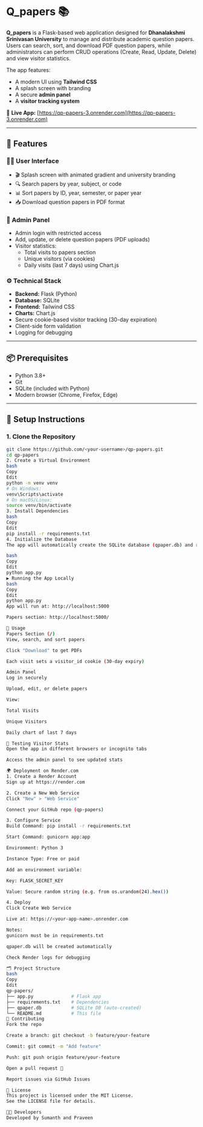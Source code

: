 # **Q_papers** 📚

**Q_papers** is a Flask-based web application designed for **Dhanalakshmi Srinivasan University** to manage and distribute academic question papers. Users can search, sort, and download PDF question papers, while administrators can perform CRUD operations (Create, Read, Update, Delete) and view visitor statistics.

The app features:
- A modern UI using **Tailwind CSS**
- A splash screen with branding
- A secure **admin panel**
- A **visitor tracking system**

🔗 **Live App:** [https://qp-papers-3.onrender.com](https://qp-papers-3.onrender.com)

---

## **🚀 Features**

### **👨‍🎓 User Interface**
- 🎬 Splash screen with animated gradient and university branding
- 🔍 Search papers by year, subject, or code
- 📊 Sort papers by ID, year, semester, or paper year
- 📥 Download question papers in PDF format

### **🔐 Admin Panel**
- Admin login with restricted access
- Add, update, or delete question papers (PDF uploads)
- Visitor statistics:
  - Total visits to papers section
  - Unique visitors (via cookies)
  - Daily visits (last 7 days) using Chart.js

### **⚙️ Technical Stack**
- **Backend:** Flask (Python)
- **Database:** SQLite
- **Frontend:** Tailwind CSS
- **Charts:** Chart.js
- Secure cookie-based visitor tracking (30-day expiration)
- Client-side form validation
- Logging for debugging

---

## **📦 Prerequisites**

- Python 3.8+
- Git
- SQLite (included with Python)
- Modern browser (Chrome, Firefox, Edge)

---

## **🧰 Setup Instructions**

### **1. Clone the Repository**
```bash
git clone https://github.com/<your-username>/qp-papers.git
cd qp-papers
2. Create a Virtual Environment
bash
Copy
Edit
python -m venv venv
# On Windows:
venv\Scripts\activate
# On macOS/Linux:
source venv/bin/activate
3. Install Dependencies
bash
Copy
Edit
pip install -r requirements.txt
4. Initialize the Database
The app will automatically create the SQLite database (qpaper.db) and required tables on first run.

bash
Copy
Edit
python app.py
▶️ Running the App Locally
bash
Copy
Edit
python app.py
App will run at: http://localhost:5000

Papers section: http://localhost:5000/

📂 Usage
Papers Section (/)
View, search, and sort papers

Click "Download" to get PDFs

Each visit sets a visitor_id cookie (30-day expiry)

Admin Panel
Log in securely

Upload, edit, or delete papers

View:

Total Visits

Unique Visitors

Daily chart of last 7 days

🧪 Testing Visitor Stats
Open the app in different browsers or incognito tabs

Access the admin panel to see updated stats

🌍 Deployment on Render.com
1. Create a Render Account
Sign up at https://render.com

2. Create a New Web Service
Click "New" > "Web Service"

Connect your GitHub repo (qp-papers)

3. Configure Service
Build Command: pip install -r requirements.txt

Start Command: gunicorn app:app

Environment: Python 3

Instance Type: Free or paid

Add an environment variable:

Key: FLASK_SECRET_KEY

Value: Secure random string (e.g. from os.urandom(24).hex())

4. Deploy
Click Create Web Service

Live at: https://<your-app-name>.onrender.com

Notes:
gunicorn must be in requirements.txt

qpaper.db will be created automatically

Check Render logs for debugging

🗂 Project Structure
bash
Copy
Edit
qp-papers/
├── app.py              # Flask app
├── requirements.txt    # Dependencies
├── qpaper.db           # SQLite DB (auto-created)
└── README.md           # This file
🤝 Contributing
Fork the repo

Create a branch: git checkout -b feature/your-feature

Commit: git commit -m "Add feature"

Push: git push origin feature/your-feature

Open a pull request 🚀

Report issues via GitHub Issues

📜 License
This project is licensed under the MIT License.
See the LICENSE file for details.

👨‍💻 Developers
Developed by Sumanth and Praveen




